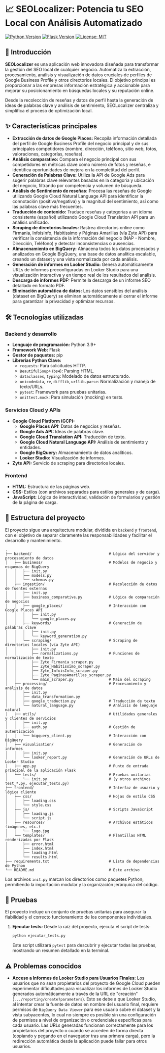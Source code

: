 # 📈 SEOLocalizer: Potencia tu SEO Local con Análisis Automatizado

[![Python Version](https://img.shields.io/badge/Python-3.9%2B-blue.svg)](https://www.python.org/)
[![Flask Version](https://img.shields.io/badge/Flask-2.x-lightgrey.svg)](https://flask.palletsprojects.com/)
[![License: MIT](https://img.shields.io/badge/License-MIT-yellow.svg)](https://opensource.org/licenses/MIT)

## 🚀 Introducción

**SEOLocalizer** es una aplicación web innovadora diseñada para transformar la gestión del SEO local de cualquier negocio. Automatiza la extracción, procesamiento, análisis y visualización de datos cruciales de perfiles de Google Business Profile y otros directorios locales. El objetivo principal es proporcionar a las empresas información estratégica y accionable para mejorar su posicionamiento en búsquedas locales y su reputación online.

Desde la recolección de reseñas y datos de perfil hasta la generación de ideas de palabras clave y análisis de sentimiento, SEOLocalizer centraliza y simplifica el proceso de optimización local.

## ✨ Características principales

* **Extracción de datos de Google Places:** Recopila información detallada del perfil de Google Business Profile del negocio principal y de sus principales competidores (nombre, dirección, teléfono, sitio web, fotos, valoraciones, categorías, reseñas).
* **Análisis comparativo:** Compara el negocio principal con sus competidores en métricas clave como número de fotos y reseñas, e identifica oportunidades de mejora en la completitud del perfil.
* **Generación de Palabras Clave:** Utiliza la API de Google Ads para sugerir palabras clave relevantes basadas en la categoría y ubicación del negocio, filtrando por competencia y volumen de búsqueda.
* **Análisis de Sentimiento de reseñas:** Procesa las reseñas de Google utilizando Google Cloud Natural Language API para identificar la connotación (positiva/negativa) y la magnitud del sentimiento, así como las palabras clave más frecuentes.
* **Traducción de contenido:** Traduce reseñas y categorías a un idioma consistente (español) utilizando Google Cloud Translation API para un análisis unificado.
* **Scraping de directorios locales:** Rastrea directorios online como Firmania, InfoisInfo, Habitissimo y Páginas Amarillas (vía Zyte API) para verificar la consistencia de la información del negocio (NAP - Nombre, Dirección, Teléfono) y detectar inconsistencias o ausencias.
* **Almacenamiento en BigQuery:** Almacena todos los datos procesados y analizados en Google BigQuery, una base de datos analítica escalable, creando un dataset y una vista normalizada por cada análisis.
* **Generación de informes en Looker Studio:** Genera automáticamente URLs de informes preconfiguradas en Looker Studio para una visualización interactiva y en tiempo real de los resultados del análisis.
* **Descarga de informes PDF:** Permite la descarga de un informe SEO detallado en formato PDF.
* **Eliminación automática de datos:** Los datos sensibles del análisis (dataset en BigQuery) se eliminan automáticamente al cerrar el informe para garantizar la privacidad y optimizar recursos.

## 🛠️ Tecnologías utilizadas

### Backend y desarrollo
* **Lenguaje de programación:** Python 3.9+
* **Framework Web:** Flask
* **Gestor de paquetes:** pip
* **Librerías Python Clave:**
    * `requests`: Para solicitudes HTTP.
    * `BeautifulSoup4` (`bs4`): Parsing HTML.
    * `dataclasses`, `typing`: Modelado de datos estructurado.
    * `unicodedata`, `re`, `difflib`, `urllib.parse`: Normalización y manejo de texto/URLs.
    * `pytest`: Framework para pruebas unitarias.
    * `unittest.mock`: Para simulación (mocking) en tests.

### Servicios Cloud y APIs
* **Google Cloud Platform (GCP):**
    * **Google Places API:** Datos de negocios y reseñas.
    * **Google Ads API:** Ideas de palabras clave.
    * **Google Cloud Translation API:** Traducción de texto.
    * **Google Cloud Natural Language API:** Análisis de sentimiento y entidades.
    * **Google BigQuery:** Almacenamiento de datos analíticos.
    * **Looker Studio:** Visualización de informes.
* **Zyte API:** Servicio de scraping para directorios locales.

### Frontend
* **HTML:** Estructura de las páginas web.
* **CSS:** Estilos (con archivos separados para estilos generales y de carga).
* **JavaScript:** Lógica de interactividad, validación de formularios y gestión de la página de carga.

## 📂 Estructura del proyecto

El proyecto sigue una arquitectura modular, dividida en `backend` y `frontend`, con el objetivo de separar claramente las responsabilidades y facilitar el desarrollo y mantenimiento.
```text
.
├── backend/                                   # Lógica del servidor y procesamiento de datos
│   ├── business/                              # Modelos de negocio y esquemas de BigQuery
│   │   ├── init.py
│   │   ├── models.py
│   │   └── schemas.py
│   ├── ingestion/                             # Recolección de datos de fuentes externas
│   │   ├── init.py
│   │   ├── business_comparative.py            # Lógica de comparación de negocios
│   │   ├── google_places/                     # Interacción con Google Places API
│   │   │   ├── init.py
│   │   │   └── google_places.py
│   │   ├── keywords/                          # Generación de palabras clave
│   │   │   ├── init.py
│   │   │   └── keyword_generation.py
│   │   └── scraping/                          # Scraping de directorios locales (vía Zyte API)
│   │       ├── init.py
│   │       ├── normalizations.py              # Funciones de normalización de texto
│   │       ├── Zyte_Firmania_scraper.py
│   │       ├── Zyte_Habitissimo_scraper.py
│   │       ├── Zyte_InfoisInfo_scraper.py
│   │       ├── Zyte_PaginasAmarillas_scraper.py
│   │       └── main_scraper.py                # Main del scraping
│   ├── processing/                            # Procesamiento y análisis de datos
│   │   ├── init.py
│   │   ├── data_transformation.py
│   │   ├── google_traduction.py               # Traducción de texto
│   │   └── natural_language.py                # Análisis de lenguaje natural 
│   ├── utils/                                 # Utilidades generales y clientes de servicios
│   │   ├── init.py
│   │   ├── auth.py                            # Gestión de autenticación
│   │   └── bigquery_client.py                 # Interacción con BigQuery
│   ├── visualisation/                         # Generación de informes
│   │   ├── init.py
│   │   └── looker_report.py                   # Generación de URLs de Looker Studio
│   ├── app.py                                 # Punto de entrada principal de la aplicación Flask
│   └── tests/                                 # Pruebas unitarias
│       └── init.py                            # (y otros archivos test_*.py, ejecutar_tests.py)
├── frontend/                                  # Interfaz de usuario y lógica cliente
│   ├── css/                                   # Hojas de estilo CSS
│   │   ├── loading.css
│   │   └── style.css
│   ├── js/                                    # Scripts JavaScript
│   │   ├── loading.js
│   │   └── script.js
│   ├── resources/                             # Archivos estáticos (imágenes, etc.)
│   │   └── logo.jpg                        
│   └── templates/                             # Plantillas HTML renderizadas por Flask
│       ├── error.html
│       ├── index.html
│       ├── loading.html
│       └── results.html
├── requirements.txt                           # Lista de dependencias de Python
└── README.md                                  # Este archivo
```

Los archivos `init.py` marcan los directorios como paquetes Python, permitiendo la importación modular y la organización jerárquica del código.

## 🧪 Pruebas

El proyecto incluye un conjunto de pruebas unitarias para asegurar la fiabilidad y el correcto funcionamiento de los componentes individuales.

1.  **Ejecutar tests:**
    Desde la raíz del proyecto, ejecuta el script de tests:
    ```bash
    python ejecutar_tests.py
    ```
    Este script utilizará `pytest` para descubrir y ejecutar todas las pruebas, mostrando un resumen detallado en la terminal.

## ⚠️ Problemas conocidos

* **Acceso a Informes de Looker Studio para Usuarios Finales:** Los usuarios que no sean propietarios del proyecto de Google Cloud pueden experimentar dificultades para visualizar los informes de Looker Studio generados automáticamente a través de la URL de "creación" (`.../reporting/create?parameters`). Esto se debe a que Looker Studio, al intentar crear la fuente de datos en nombre del usuario final, requiere permisos de `BigQuery Data Viewer` para ese usuario sobre el dataset y la vista subyacentes, lo cual no siempre es posible sin una configuración de permisos a nivel de organización o credenciales específicas para cada usuario. Las URLs generadas funcionan correctamente para los propietarios del proyecto o cuando se acceden de forma directa (copiando y pegando en el navegador tras una primera carga), pero la redirección automática desde la aplicación puede fallar para otros usuarios.

